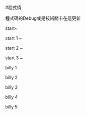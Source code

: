 #程式債

程式碼的Debug或是技術關卡在這更新

start~

start 1 ~

start 2 ~

start 3 ~

billy 1

billy 2

billy 3

billy 4

billy 5
